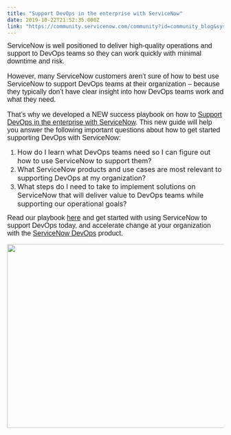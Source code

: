 ```yaml
---
title: "Support DevOps in the enterprise with ServiceNow"
date: 2019-10-22T21:52:35.000Z
link: "https://community.servicenow.com/community?id=community_blog&sys_id=f0b0291fdb2444145129a851ca961923"
---
```

<p style="margin: 0in; font-family: Calibri; font-size: 11.0pt;"><span style="font-size: 12pt; font-family: arial, helvetica, sans-serif;">ServiceNow is well positioned to deliver high-quality operations and support to DevOps teams so they can work quickly with minimal downtime and risk.</span></p>
<p style="margin: 0in; font-family: Calibri; font-size: 11.0pt;"> </p>
<p style="margin: 0in; font-family: Calibri; font-size: 11.0pt;"><span style="font-size: 12pt; font-family: arial, helvetica, sans-serif;">However, many ServiceNow customers aren’t sure of how to best use ServiceNow to support DevOps teams at their organization – because they typically don’t have clear insight into how DevOps teams work and what they need.</span></p>
<p style="margin: 0in; font-family: Calibri; font-size: 11.0pt;"> </p>
<p style="margin: 0in; font-family: Calibri; font-size: 11.0pt;"><span style="font-size: 12pt; font-family: arial, helvetica, sans-serif;">That’s why we developed a NEW success playbook on how to <a href="https://www.servicenow.com/success/playbook/support-devops-with-servicenow.html?cid&#61;i:com:smkc:csc" rel="nofollow">Support DevOps in the enterprise with ServiceNow</a>. This new guide will help you answer the following important questions about how to get started supporting DevOps with ServiceNow:</span></p>
<ol><li><span style="font-size: 12pt;">How do I learn what DevOps teams need so I can figure out how to use ServiceNow to support them?</span></li><li><span style="font-size: 12pt;">What ServiceNow products and use cases are most relevant to supporting DevOps at my organization?</span></li><li><span style="font-size: 12pt;">What steps do I need to take to implement solutions on ServiceNow that will deliver value to DevOps teams while supporting our operational goals?</span></li></ol>
<p style="margin: 0in; font-family: Calibri; font-size: 11.0pt;"><span style="font-size: 12pt; font-family: arial, helvetica, sans-serif;">Read our playbook <a href="https://www.servicenow.com/success/playbook/support-devops-with-servicenow.html?cid&#61;i:com:smkc:csc" rel="nofollow">here</a> and get started with using ServiceNow to support DevOps today, and accelerate change at your organization with the <a href="https://www.servicenow.com/products/devops.html" rel="nofollow">ServiceNow DevOps</a> product.</span></p>
<p style="margin: 0in; font-family: Calibri; font-size: 11.0pt;"><span style="font-family: arial, helvetica, sans-serif;"> </span></p>
<p style="margin: 0in; font-family: Calibri; font-size: 11.0pt;"><span style="font-family: arial, helvetica, sans-serif;"><img src="https://community.servicenow.com/b30f591fdba044145129a851ca961903.iix" width="761" height="427" /></span></p>